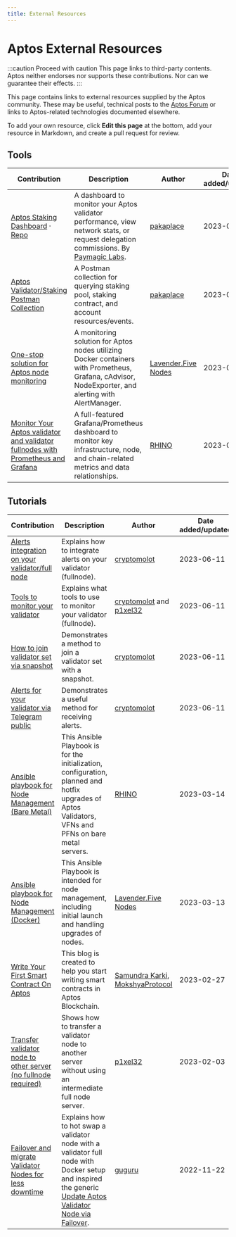 ```yaml
---
title: External Resources
---
```


# Aptos External Resources

:::caution Proceed with caution
This page links to third-party contents. Aptos neither endorses nor supports these contributions. Nor can we guarantee their effects.
:::

This page contains links to external resources supplied by the Aptos community. These may be useful, technical posts to the [Aptos Forum](https://forum.aptoslabs.com/) or links to Aptos-related technologies documented elsewhere.

To add your own resource, click **Edit this page** at the bottom, add your resource in Markdown, and create a pull request for review.

## Tools

| Contribution                                                                                                                       | Description                                                                                                                                                | Author                                                 | Date added/updated |
| ---------------------------------------------------------------------------------------------------------------------------------- | ---------------------------------------------------------------------------------------------------------------------------------------------------------- | ------------------------------------------------------ | ------------------ |
| [Aptos Staking Dashboard](https://dashboard.stakeaptos.com) · [Repo](https://github.com/pakaplace/swtb-frontend/)                  | A dashboard to monitor your Aptos validator performance, view network stats, or request delegation commissions. By [Paymagic Labs](https://paymagic.xyz/). | [pakaplace](https://github.com/pakaplace/)             | 2023-03-10         |
| [Aptos Validator/Staking Postman Collection](https://github.com/pakaplace/aptos-validator-staking-postman)                         | A Postman collection for querying staking pool, staking contract, and account resources/events.                                                            | [pakaplace](https://github.com/pakaplace/)             | 2023-03-10         |
| [One-stop solution for Aptos node monitoring](https://github.com/LavenderFive/aptos-monitoring)                                    | A monitoring solution for Aptos nodes utilizing Docker containers with Prometheus, Grafana, cAdvisor, NodeExporter, and alerting with AlertManager.        | [Lavender.Five Nodes](https://github.com/LavenderFive) | 2023-03-10         |
| [Monitor Your Aptos validator and validator fullnodes with Prometheus and Grafana](https://github.com/RhinoStake/aptos_monitoring) | A full-featured Grafana/Prometheus dashboard to monitor key infrastructure, node, and chain-related metrics and data relationships.                        | [RHINO](https://rhinostake.com)                        | 2023-03-10         |

## Tutorials

| Contribution                                                                                                                                                                       | Description                                                                                                                                                                                                            | Author                                                                                                           | Date added/updated |
| ---------------------------------------------------------------------------------------------------------------------------------------------------------------------------------- | ---------------------------------------------------------------------------------------------------------------------------------------------------------------------------------------------------------------------- | ---------------------------------------------------------------------------------------------------------------- | ------------------ |
| [Alerts integration on your validator/full node](https://forum.aptoslabs.com/t/alerts-integration-on-your-validator-full-node/196210)                                              | Explains how to integrate alerts on your validator (fullnode).                                                                                                                                      | [cryptomolot](https://forum.aptoslabs.com/u/unlimitedmolot)                                                      | 2023-06-11         |
| [Tools to monitor your validator](https://forum.aptoslabs.com/t/tools-to-monitore-your-validator/197163)                                                                           | Explains what tools to use to monitor your validator (fullnode).                                                                                                                                    | [cryptomolot](https://forum.aptoslabs.com/u/unlimitedmolot) and [p1xel32](https://forum.aptoslabs.com/u/p1xel32) | 2023-06-11         |
| [How to join validator set via snapshot](https://forum.aptoslabs.com/t/how-to-join-validator-set-via-snapshot/207568)                                                              | Demonstrates a method to join a validator set with a snapshot.                                                                                                                                                         | [cryptomolot](https://forum.aptoslabs.com/u/unlimitedmolot)                                                      | 2023-06-11         |
| [Alerts for your validator via Telegram public](https://forum.aptoslabs.com/t/alerts-for-your-validator-via-telegram-public/201959)                                                | Demonstrates a useful method for receiving alerts.                                                                                                                                                                     | [cryptomolot](https://forum.aptoslabs.com/u/unlimitedmolot)                                                      | 2023-06-11         |
| [Ansible playbook for Node Management (Bare Metal)](https://github.com/RhinoStake/ansible-aptos)                                                                | This Ansible Playbook is for the initialization, configuration, planned and hotfix upgrades of Aptos Validators, VFNs and PFNs on bare metal servers.                                                                  | [RHINO](https://rhinostake.com)                                                                                  | 2023-03-14         |
| [Ansible playbook for Node Management (Docker)](https://github.com/LavenderFive/aptos-ansible)                                                                  | This Ansible Playbook is intended for node management, including initial launch and handling upgrades of nodes.                                                                                                        | [Lavender.Five Nodes](https://github.com/LavenderFive)                                                           | 2023-03-13         |
| [Write Your First Smart Contract On Aptos](https://medium.com/mokshyaprotocol/write-your-first-smart-contract-on-aptos-a-step-by-step-guide-e16a6f5c2be6)                          | This blog is created to help you start writing smart contracts in Aptos Blockchain.                                                                                                                                    | [Samundra Karki](https://medium.com/@samundrakarki56), [MokshyaProtocol](https://mokshya.io/)                    | 2023-02-27         |
| [Transfer validator node to other server (no fullnode required)](https://forum.aptoslabs.com/t/transfer-validator-node-to-other-server-no-fn-required/194629/1) | Shows how to transfer a validator node to another server without using an intermediate full node server.                                                                                                               | [p1xel32](https://forum.aptoslabs.com/u/p1xel32)                                                                 | 2023-02-03         |
| [Failover and migrate Validator Nodes for less downtime](https://forum.aptoslabs.com/t/failover-and-migrate-validator-nodes-for-less-downtime/144846)                              | Explains how to hot swap a validator node with a validator full node with Docker setup and inspired the generic [Update Aptos Validator Node via Failover](../nodes/validator-node/operator/update-validator-node.md). | [guguru](https://forum.aptoslabs.com/u/guguru)                                                                   | 2022-11-22         |
